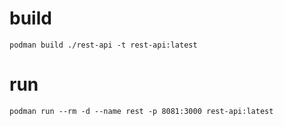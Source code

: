 # build
`podman build ./rest-api -t rest-api:latest`
# run
`podman run --rm -d --name rest -p 8081:3000 rest-api:latest`